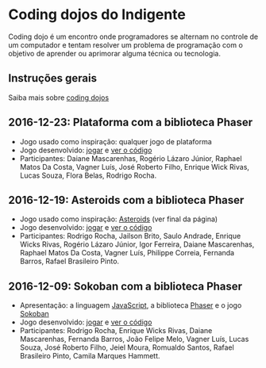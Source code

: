 # Coding dojos do Indigente

Coding dojo é um encontro onde programadores se alternam no controle de um computador e tentam resolver um problema de programação com o objetivo de aprender ou aprimorar alguma técnica ou tecnologia.

## Instruções gerais

Saiba mais sobre [coding dojos](dojo.md)

## 2016-12-23: Plataforma com a biblioteca Phaser

- Jogo usado como inspiração: qualquer jogo de plataforma
- Jogo desenvolvido: [jogar](https://indigente.github.io/labs/dojos/03-phaser-platformer.html) e [ver o código](https://github.com/indigente/labs/tree/gh-pages/dojos/03-phaser-platformer.html)
- Participantes: Daiane Mascarenhas, Rogério Lázaro Júnior, Raphael Matos Da Costa, Vagner Luís, José Roberto Filho, Enrique Wick Rivas, Lucas Souza, Flora Belas, Rodrigo Rocha.

## 2016-12-19: Asteroids com a biblioteca Phaser

- Jogo usado como inspiração: [Asteroids](http://www.zekechan.net/asteroids-html5-game-tutorial-5/) (ver final da página)
- Jogo desenvolvido: [jogar](https://indigente.github.io/labs/dojos/02-phaser-asteroids.html) e [ver o código](https://github.com/indigente/labs/tree/gh-pages/dojos/02-phaser-asteroids.html)
- Participantes: Rodrigo Rocha, Jailson Brito, Saulo Andrade, Enrique Wicks Rivas, Rogério Lázaro Júnior, Igor Ferreira, Daiane Mascarenhas, Raphael Matos Da Costa, Vagner Luís, Philippe Correia, Fernanda Barros, Rafael Brasileiro Pinto.

## 2016-12-09: Sokoban com a biblioteca Phaser

- Apresentação: a linguagem [JavaScript](https://gist.github.com/rodrigorgs/822973bd11b1a9c0b13381337afc4aa6), a biblioteca [Phaser](https://gist.github.com/rodrigorgs/a4126454bcdfbf9fa35efae4c2ed18a9) e o jogo [Sokoban](https://www.sokobanonline.com/)
- Jogo desenvolvido: [jogar](https://indigente.github.io/labs/dojos/01-phaser-sokoban.html) e [ver o código](https://github.com/indigente/labs/tree/gh-pages/dojos/01-phaser-sokoban.html)
- Participantes: Rodrigo Rocha, Enrique Wicks Rivas, Daiane Mascarenhas, Fernanda Barros, João Felipe Melo, Vagner Luís, Lucas Souza, José Roberto Filho, Jeiel Moura, Romualdo Santos, Rafael Brasileiro Pinto, Camila Marques Hammett.